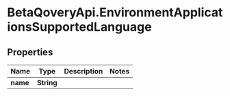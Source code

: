 # BetaQoveryApi.EnvironmentApplicationsSupportedLanguage

## Properties

Name | Type | Description | Notes
------------ | ------------- | ------------- | -------------
**name** | **String** |  | 


